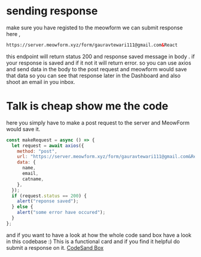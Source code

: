 # sending response

make sure you have registed to the meowform
we can submit response here ,

```html
https://server.meowform.xyz/form/gauravtewari111@gmail.com&React
```

this endpoint will return status 200 and response saved message in body . if your response is saved and if it not it will return error.
so you can use axios and send data in the body to the post request and meowform would save that data so you can see that response later in the Dashboard and also shoot an email in you inbox.

# Talk is cheap show me the code

here you simply have to make a post request to the server and MeowForm would save it.

```jsx
const makeRequest = async () => {
  let request = await axios({
    method: "post",
    url: "https://server.meowform.xyz/form/gauravtewari111@gmail.com&React",
    data: {
      name,
      email,
      catname,
    },
  });
  if (request.status == 200) {
    alert("reponse saved");
  } else {
    alert("some error have occured");
  }
};
```

and if you want to have a look at how the whole code sand box have a look in this codebase :)
This is a functional card and if you find it helpful do submit a response on it.
[CodeSand Box](https://codesandbox.io/s/meowform-react-mhj8x)
